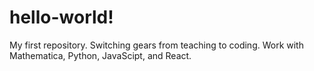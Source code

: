 # hello-world!
My first repository.
Switching gears from teaching to coding.
Work with Mathematica, Python, JavaScipt, and React.

